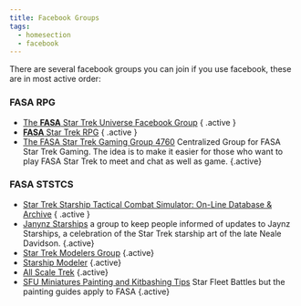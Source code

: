 ```yaml
---
title: Facebook Groups
tags: 
  - homesection
  - facebook
---
```

There are several facebook groups you can join if you use facebook, these are in most active order:

### FASA RPG

- [The **FASA** Star Trek Universe Facebook Group](https://www.facebook.com/groups/197388154479/) { .active }
- [**FASA** Star Trek RPG](https://www.facebook.com/groups/fasastrpg) { .active }
- [The FASA Star Trek Gaming Group 4760](https://www.facebook.com/groups/1806450362982917) Centralized Group for FASA Star Trek Gaming. The idea is to make it easier for those who want to play FASA Star Trek to meet and chat as well as game. {.active}

### FASA STSTCS

- [Star Trek Starship Tactical Combat Simulator: On-Line Database & Archive](https://www.facebook.com/groups/999526423421497/) { .active }
- [Janynz Starships](https://www.facebook.com/groups/211967500763519) a group to keep people informed of updates to Jaynz Starships, a celebration of the Star Trek starship art of the late Neale Davidson. {.active}
- [Star Trek Modelers Group](https://www.facebook.com/groups/startrekmodels) {.active}
- [Starship Modeler](https://www.facebook.com/groups/starshipmodeler) {.active}
- [All Scale Trek](https://www.facebook.com/officialallscaletrek) {.active}
- [SFU Miniatures Painting and Kitbashing Tips](https://www.facebook.com/groups/568564029852004) Star Fleet Battles but the painting guides apply to FASA {.active}
